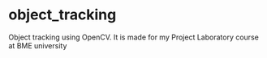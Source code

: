 # object_tracking
Object tracking using OpenCV. It is made for my Project Laboratory course at BME university
